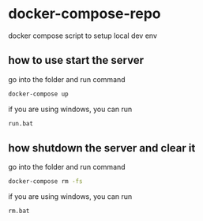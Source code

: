 # docker-compose-repo
docker compose script to setup local dev env

## how to use start the server
go into the folder and run command
``` bash
docker-compose up 
```
if you are using windows, you can run 
``` bash
run.bat
```

## how shutdown the server and clear it
go into the folder and run command
``` bash
docker-compose rm -fs
```
if you are using windows, you can run 
``` bash
rm.bat
```

